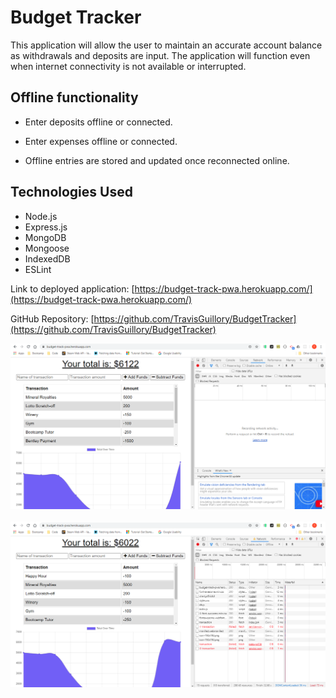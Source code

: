 # Budget Tracker

This application will allow the user to maintain an accurate account balance as withdrawals and deposits are input. The application will function even when internet connectivity is not available or interrupted.

## Offline functionality

- Enter deposits offline or connected.

- Enter expenses offline or connected.

- Offline entries are stored and updated once reconnected online.

## Technologies Used

- Node.js
- Express.js
- MongoDB
- Mongoose
- IndexedDB
- ESLint

Link to deployed application: [https://budget-track-pwa.herokuapp.com/](https://budget-track-pwa.herokuapp.com/)

GitHub Repository: [https://github.com/TravisGuillory/BudgetTracker](https://github.com/TravisGuillory/BudgetTracker)

![online screenshot](/assets/onlineScreenshot.png)<br> <br>
![online screenshot](/assets/offlineScreenshot.png)

